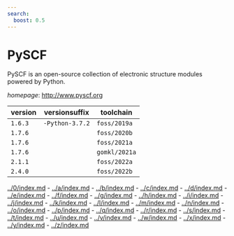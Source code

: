 ```yaml
---
search:
  boost: 0.5
---
```

# PySCF

PySCF is an open-source collection of electronic structure modules powered by Python.

*homepage*: <http://www.pyscf.org>

version | versionsuffix | toolchain
--------|---------------|----------
``1.6.3`` | ``-Python-3.7.2`` | ``foss/2019a``
``1.7.6`` |  | ``foss/2020b``
``1.7.6`` |  | ``foss/2021a``
``1.7.6`` |  | ``gomkl/2021a``
``2.1.1`` |  | ``foss/2022a``
``2.4.0`` |  | ``foss/2022b``

[../0/index.md](0) - [../a/index.md](a) - [../b/index.md](b) - [../c/index.md](c) - [../d/index.md](d) - [../e/index.md](e) - [../f/index.md](f) - [../g/index.md](g) - [../h/index.md](h) - [../i/index.md](i) - [../j/index.md](j) - [../k/index.md](k) - [../l/index.md](l) - [../m/index.md](m) - [../n/index.md](n) - [../o/index.md](o) - [../p/index.md](p) - [../q/index.md](q) - [../r/index.md](r) - [../s/index.md](s) - [../t/index.md](t) - [../u/index.md](u) - [../v/index.md](v) - [../w/index.md](w) - [../x/index.md](x) - [../y/index.md](y) - [../z/index.md](z)

